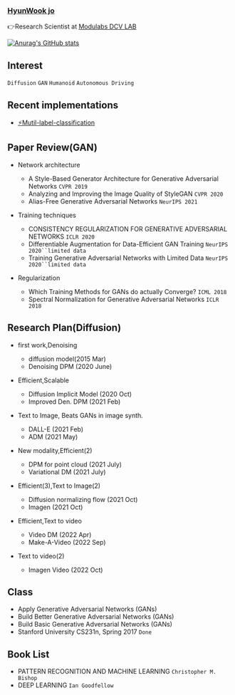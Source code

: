 
### [**HyunWook jo**](https://subsequent-napkin-f74.notion.site/Make-everyone-s-life-more-fun-via-AI-d6a1722a5aee470a95b82cc84c86c998)




<!--
<a href="https://www.instagram.com/wxxk._o/" target="_blank"><img src = "https://img.shields.io/badge/-Instagram-black?logo=Instagram&logoColor=E4405F"></a>
-->


👉Research Scientist at  [Modulabs DCV LAB](https://modulabs.co.kr/product/lab-9156-2022-11-16-122419/)

[![Anurag's GitHub stats](https://github-readme-stats.vercel.app/api?username=ugiugi0823)](https://github.com/ugiugi0823/github-readme-stats)


## Interest
`Diffusion` `GAN` `Humanoid` `Autonomous Driving`



## Recent implementations
- [⚡Mutil-label-classification](https://github.com/ugiugi0823/DACON-4D)



## Paper Review(GAN)
- Network architecture
  - A Style-Based Generator Architecture for Generative Adversarial Networks `CVPR 2019`
  - Analyzing and Improving the Image Quality of StyleGAN `CVPR 2020`
  - Alias-Free Generative Adversarial Networks `NeurIPS 2021`
  
- Training techniques
  - CONSISTENCY REGULARIZATION FOR GENERATIVE ADVERSARIAL NETWORKS `ICLR 2020`
  - Differentiable Augmentation for Data-Efficient GAN Training `NeurIPS 2020``limited data`
  - Training Generative Adversarial Networks with Limited Data `NeurIPS 2020``limited data`
  
- Regularization
  - Which Training Methods for GANs do actually Converge? `ICML 2018`
  - Spectral Normalization for Generative Adversarial Networks `ICLR 2018`


## Research Plan(Diffusion)
- first work,Denoising
  - diffusion model(2015 Mar)
  - Denoising DPM (2020 June)

- Efficient,Scalable
  - Diffusion Implicit Model (2020 Oct)
  - Improved Den. DPM (2021 Feb)

- Text to Image, Beats GANs in image synth.
  - DALL-E (2021 Feb)
  - ADM (2021 May)

- New modality,Efficient(2)
  - DPM for point cloud (2021 July)
  - Variational DM (2021 July)

- Efficient(3),Text to Image(2)
  - Diffusion normalizing flow (2021 Oct)
  - Imagen (2021 Oct)

- Efficient,Text to video
  - Video DM (2022 Apr)
  - Make-A-Video (2022 Sep)

- Text to video(2)
  - Imagen Video (2022 Oct)



## Class
- Apply Generative Adversarial Networks (GANs)
- Build Better Generative Adversarial Networks (GANs)
- Build Basic Generative Adversarial Networks (GANs)
- Stanford University CS231n, Spring 2017 `Done`





## Book List
- PATTERN RECOGNITION AND MACHINE LEARNING `Christopher M. Bishop`
- DEEP LEARNING `Ian Goodfellow`



<!--
**ugiugi0823/ugiugi0823** is a ✨ _special_ ✨ repository because its `README.md` (this file) appears on your GitHub profile.


- 🔭 I’m currently working on ...
- 🌱 I’m currently learning ...
- 👯 I’m looking to collaborate on ...
- 🤔 I’m looking for help with ...
- 💬 Ask me about ...
- 📫 How to reach me: ...
- 😄 Pronouns: ...
- ⚡ Fun fact: ...
-->
